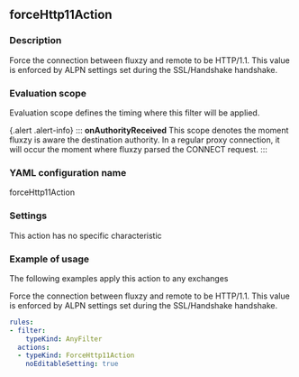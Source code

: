 ## forceHttp11Action

### Description

Force the connection between fluxzy and remote to be HTTP/1.1. This value is enforced by ALPN settings set during the SSL/Handshake handshake.

### Evaluation scope

Evaluation scope defines the timing where this filter will be applied. 

{.alert .alert-info}
:::
**onAuthorityReceived** This scope denotes the moment fluxzy is aware the destination authority. In a regular proxy connection, it will occur the moment where fluxzy parsed the CONNECT request.
:::

### YAML configuration name

forceHttp11Action

### Settings

This action has no specific characteristic

### Example of usage

The following examples apply this action to any exchanges

Force the connection between fluxzy and remote to be HTTP/1.1. This value is enforced by ALPN settings set during the SSL/Handshake handshake.

```yaml
rules:
- filter:
    typeKind: AnyFilter
  actions:
  - typeKind: ForceHttp11Action
    noEditableSetting: true
```



